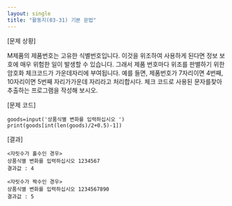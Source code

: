 ```yaml
---
layout: single
title: "활동지(03-31) 기본 문법"
---
```


[문제 상황]

M제품의 제품번호는 고유한 식별번호입니다. 이것을 위조하여 사용하게 된다면 정보 보호에 매우 위험한 일이 발생할 수 있습니다. 그래서 제품 번호마다 위조를 판별하기 위한 암호화 체크코드가 가운데자리에 부여됩니다. 예를 들면, 제품번호가 7자리이면 4번째, 10자리이면 5번째 자리가가운데 자리라고 처리합시다. 체크 코드로 사용된 문자를찾아 추출하는 프로그램을 작성해 보시오.

[문제 코드]
~~~
goods=input('상품식별 변화를 입력하십시오 ')
print(goods[int(len(goods)/2+0.5)-1])
~~~

[결과]
~~~
<자릿수가 홀수인 경우> 
상품식별 변화를 입력하십시오 1234567
결과값 : 4
~~~
~~~
<자릿수가 짝수인 경우>
상품식별 변화를 입력하십시오 1234567890
결과값 : 5
~~~
